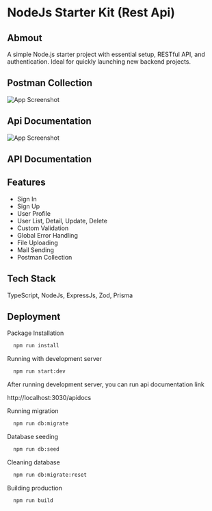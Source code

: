 
# NodeJs Starter Kit (Rest Api)

## Abmout 

A simple Node.js starter project with essential setup, RESTful API, and authentication. Ideal for quickly launching new backend projects.

## Postman Collection

![App Screenshot](https://github.com/aungpaingsoe-dev/nodejs-starterkit-restapi/blob/main/docs/postman.png?raw=true)

## Api Documentation

![App Screenshot](https://github.com/aungpaingsoe-dev/nodejs-starterkit-restapi/blob/main/docs/apidocs.png?raw=true)

## API Documentation

## Features

- Sign In
- Sign Up 
- User Profile 
- User List, Detail, Update, Delete
- Custom Validation
- Global Error Handling
- File Uploading
- Mail Sending
- Postman Collection 

## Tech Stack

TypeScript, NodeJs, ExpressJs, Zod, Prisma 

## Deployment

Package Installation

```bash
  npm run install
```

Running with development server

```bash
  npm run start:dev
```

After running development server, you can run api documentation link

http://localhost:3030/apidocs

Running migration 

```bash
  npm run db:migrate
```

Database seeding 

```bash
  npm run db:seed
```

Cleaning database

```bash
  npm run db:migrate:reset
```

Building production

```bash
  npm run build
```


